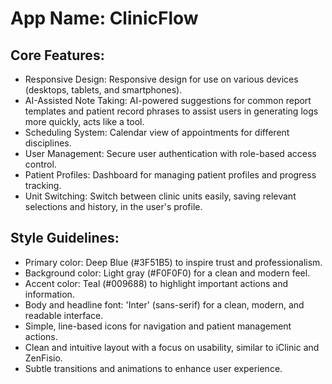 # **App Name**: ClinicFlow

## Core Features:

- Responsive Design: Responsive design for use on various devices (desktops, tablets, and smartphones).
- AI-Assisted Note Taking: AI-powered suggestions for common report templates and patient record phrases to assist users in generating logs more quickly, acts like a tool.
- Scheduling System: Calendar view of appointments for different disciplines.
- User Management: Secure user authentication with role-based access control.
- Patient Profiles: Dashboard for managing patient profiles and progress tracking.
- Unit Switching: Switch between clinic units easily, saving relevant selections and history, in the user's profile.

## Style Guidelines:

- Primary color: Deep Blue (#3F51B5) to inspire trust and professionalism.
- Background color: Light gray (#F0F0F0) for a clean and modern feel.
- Accent color: Teal (#009688) to highlight important actions and information.
- Body and headline font: 'Inter' (sans-serif) for a clean, modern, and readable interface.
- Simple, line-based icons for navigation and patient management actions.
- Clean and intuitive layout with a focus on usability, similar to iClinic and ZenFisio.
- Subtle transitions and animations to enhance user experience.